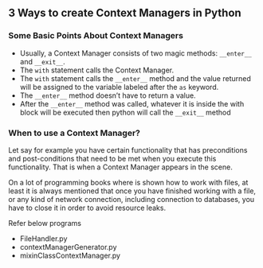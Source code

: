 ## 3 Ways to create Context Managers in Python

### Some Basic Points About Context Managers
* Usually, a Context Manager consists of two magic methods: `__enter__` and `__exit__`.
* The `with` statement calls the Context Manager.
* The `with` statement calls the `__enter__` method and the value returned will be assigned to the variable labeled after the `as` keyword.
* The `__enter__` method doesn’t have to return a value.
* After the `__enter__` method was called, whatever it is inside the with block will be executed then python will call the `__exit__` method


### When to use a Context Manager?
Let say for example you have certain functionality that has preconditions
and post-conditions that need to be met when you execute this functionality. 
That is when a Context Manager appears in the scene.

On a lot of programming books where is shown how to work with files, at 
least it is always mentioned that once you have finished working with a file, 
or any kind of network connection, including connection to databases, 
you have to close it in order to avoid resource leaks.

Refer below programs 
* FileHandler.py
* contextManagerGenerator.py
* mixinClassContextManager.py